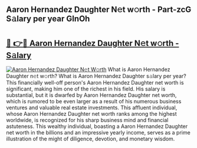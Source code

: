 ## Aaron Hernandez Daughter N𝚎t w𝚘rth - Part-zcG S𝚊lary per year GInOh

# <h2><a href="http://gc123al.nevu.top/?p=Aaron+Hernandez+Daughter">🔗 👉🔴 Aaron Hernandez Daughter N𝚎t w𝚘rth - S𝚊lary</a></h2>

[![Aaron Hernandez Daughter N𝚎t W𝚘rth](https://i.imgur.com/Oavwk0R.jpeg)](http://gc123al.nevu.top/?p=Aaron+Hernandez+Daughter)
What is Aaron Hernandez Daughter n𝚎t w𝚘rth? What is Aaron Hernandez Daughter s𝚊lary per year?
This financially well-off person's Aaron Hernandez Daughter net worth is significant, making him one of the richest in his field. His salary is substantial, but it is dwarfed by Aaron Hernandez Daughter net worth, which is rumored to be even larger as a result of his numerous business ventures and valuable real estate investments. This affluent individual, whose Aaron Hernandez Daughter net worth ranks among the highest worldwide, is recognized for his sharp business mind and financial astuteness. This wealthy individual, boasting a Aaron Hernandez Daughter net worth in the billions and an impressive yearly income, serves as a prime illustration of the might of diligence, devotion, and monetary wisdom.

